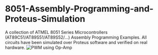 # 8051-Assembly-Programming-and-Proteus-Simulation
A collection of ATMEL 8051 Series Microcontrollers (AT89C51/AT89S51/AT89S52/...) Assembly Programming Examples. All circuits have been simulated over Proteus software and verified on real hardware.
![PWM using Op-Amp](https://user-images.githubusercontent.com/78910261/227969481-da6b0091-f54b-4252-8b28-84734e2ac74b.png)

